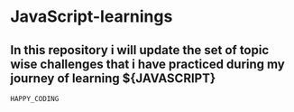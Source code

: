 # JavaScript-learnings

## In this repository i will update the set of topic wise challenges that i have practiced during my journey of learning ${JAVASCRIPT}

    HAPPY_CODING

